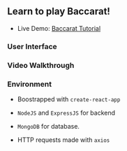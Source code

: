 ## Learn to play Baccarat!
- Live Demo: [Baccarat Tutorial](https://dashboard.heroku.com/apps/young-garden-64652)

### User Interface

### Video Walkthrough

### Environment
- Boostrapped with `create-react-app` 

- `NodeJS` and `ExpressJS` for backend

- `MongoDB` for database.

- HTTP requests made with `axios`
